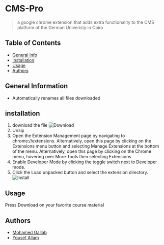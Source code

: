 # CMS-Pro
> a google chrome extension that adds extra functionality to the CMS platform of the German Univeristy in Cairo

## Table of Contents
* [General Info](#general-information)
* [Installation](#installation)
* [Usage](#usage)
* [Authors](#authors)

## General Information
- Automatically renames all files downloaded

## installation
1. download the file
![Download](https://serving.photos.photobox.com/32439020e95c1d9687f1b58ba16a7891ad9153d51fafba659727fcb63b4b82f5e98af847.jpg)
2. Unzip
3. Open the Extension Management page by navigating to chrome://extensions. Alternatively, open this page by clicking on the Extensions menu button and selecting Manage Extensions at the bottom of the menu. Alternatively, open this page by clicking on the Chrome menu, hovering over More Tools then selecting Extensions
4. Enable Developer Mode by clicking the toggle switch next to Developer mode.
5. Click the Load unpacked button and select the extension directory.
![Install](https://i.ibb.co/64fW0vj/CMS-pro-install.png)

## Usage
Press Download on your favorite course material

## Authors
- [Mohamed Gallab](https://github.com/MohamedGallab)
- [Yousef Allam](https://github.com/YousefAllam221b)
